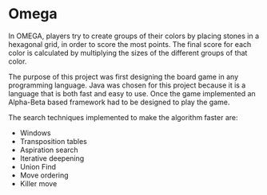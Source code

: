 # Omega
In OMEGA, players try to create groups of their colors by placing stones in a hexagonal grid, in order to score the most points. 
The final score for each color is calculated by multiplying the sizes of the different groups of that color.

The purpose of this project was first designing the board game in any programming language. Java was chosen for this project because
it is a language that is both fast and easy to use. Once the game implemented an Alpha-Beta based framework had to be designed to play the game.

The search techniques implemented to make the algorithm faster are:
  - Windows
  - Transposition tables
  - Aspiration search
  - Iterative deepening
  - Union Find
  - Move ordering
  - Killer move
